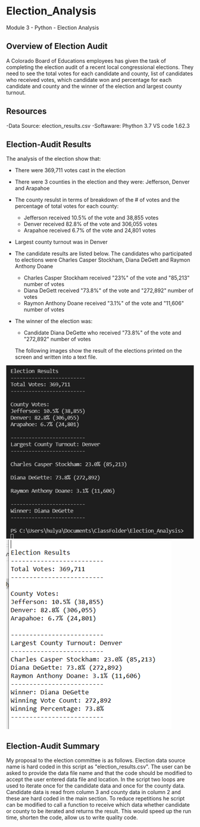# Election_Analysis
Module 3 - Python - Election Analysis
## Overview of Election Audit
A Colorado Board of Educations employees has given the  task of completing the election audit of a recent local congressional elections. They need to see the total votes for each candidate and county, list of candidates who received votes, which candidate won and percentage for each candidate and county and the winner of the election and largest county turnout.
## Resources
-Data Source: election_results.csv
-Softaware: Phython 3.7 VS code 1.62.3
## Election-Audit Results
The analysis of the election show that:
- There were 369,711 votes cast in the election
- There were 3 counties in the election and they were: Jefferson, Denver and Arapahoe
- The county resulst in terms of breakdown of the # of votes and the percentage of total votes for each county:
  - Jefferson received 10.5% of the vote and 38,855 votes
  - Denver received 82.8% of the vote and 306,055 votes
  - Arapahoe received 6.7% of the vote and 24,801 votes
- Largest county turnout was in Denver
- The candidate results are listed below. The candidates who participated to elections were Charles Casper Stockham, Diana DeGett and Raymon Anthony Doane
  - Charles Casper Stockham received "23%" of the vote and "85,213" number of votes
  - Diana DeGett received "73.8%" of the vote and "272,892" number of votes
  - Raymon Anthony Doane received "3.1%" of the vote and "11,606" number of votes
- The winner of the election was:
  - Candidate Diana DeGette who received "73.8%" of the vote and "272,892" number of votes

  The following images show the result of the elections printed on the screen and written into a text file.
  
![This image shows the result of the election on the screen](Resources/electionResults_commandline_output.PNG)![This image shows the result of the election written into text file](Resources/electionResults_textfile_output.PNG)


## Election-Audit Summary
My proposal to the election committee is as follows.
Election data source name is hard coded in this script as "election_results.csv". The user can be asked to provide the data file name and that the code should be modified to accept the user entered data file and location. 
In the script two loops are used to iterate once for the candidate data and once for the county data. Candidate data is read from column 3 and county data in column 2 and these are hard coded in the main section. To reduce repetitions he script can be modified to call a function to receive which data whether candidate or county to be iterated and returns the result. This would speed up the run time, shorten the code, allow us to write quality code. 

 
